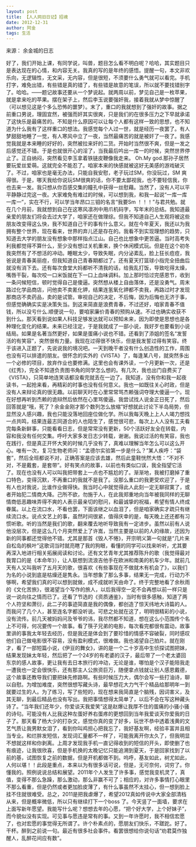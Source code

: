 ```yaml
---
layout: post
title: 【人人网旧日记】招魂
date: 2012-12-31
author: 阿金
tags: 生活
---
```


来源： 余金城的日志

好了，我们开始上课，有同学说，叫兽，题目怎么看不明白呢？哈哈，其实题目只是表达现在的心情，和内容无关。我真的写的是年终的感悟。提醒一句，本文非欢乐向，无逻辑性，无文采，无内容，但是很短，不须要什么勇气就可以看完。手机打字，难免出错，有些错是真的错了，有些错是故意的笔误，所以就不要找错别字了。哈哈。——题记故事还要从一个梦说起。就两周以前，梦见自己是一枚苹果，就是拿来吃的苹果。摆在架子上，然后李玉说要强奸我，接着我就从梦中惊醒了（可以想见这是个多么恐怖的噩梦）。末了，重口的我就想到了强奸的故事。据之前重口男说，理固宜然，被强而奸其实很爽，只是我们的在很多压力之下早就承诺了这快乐是最痛苦的。不知是什么原因可以让每个人都有这样一致的思想，也不知道为什么我有了这样重口的想法。我感觉每个人过一世，就是经历一夜罢了。有人梦甜甜地睡了一觉，有人寒风中立了一夜，当然最痛苦的就是被奸了一夜了。我感觉我就是本来睡的好好的，突然被拉来奸的二货。开始时当然很不爽，但是一发之后感觉还不错。于是也就很开心的淫了，当我最后吟出一库一的时候，突然世界停止了。正自纳闷，突然看见李玉拿着铁链皮鞭像我走来。 Oh.My god.那孙子居然要玩爱丝爱萌。这就完全不能忍了。咱家本来的快感就被这好无美感的游戏破灭了。不过，咱家也是毫无办法，只能自我安慰，老子玩过SM，你没玩过，SM 爽得很。于是，哪天我给你说玩SM很爽的话，你不要太鄙视我，也不要轻信我，你也去来一发。我只想从你百感交集的瞳孔中获得一丝慰藉。当然了，没有人可以平平静静过完这一夜。大家难免有难过的时候，可以想到我，和我一起说“一库一库一库一”，实在不行，可以学当年昂口三钼的名言“我要Sm ！！！”与君共勉。就在几个月前，我就想到自己在这寒风凛冽中用爪机码字，写年末的总结。我知道最亲爱的朋友们将会去过大学了，咱家还在做理综。但我不知道自己人生观将被这些朋友改变得这么快，我不知道自己干的事有什么意义。就在今年夏天，我还以为我拥有整个世界，现在看来，世界的弃儿还是存在的。我看不到实现理想的趋势，只知道去大学的朋友没有想象中那样指点江山。自己也比想象中更苦逼。当时高考失利我都觉得不算什么，至少没有想过关机重来，换个休闲模式玩。但是在这个初冬我突然有了不想活的冲动。睡眠太少，导致失眠，内分泌紊乱，脸上狂长痘痘，我爸说是青春美丽痘，但我知道自己青春期都过了。还有夏天打篮球小指完全扭曲后就没有消下去。还有每次食堂大妈都听不清我的话，给我乱打饭，导致吃得太燥，嘴唇干裂，每次咬一口米饭就在下一口上血味调料。加上那时恰过完感恩节，收到一条问候短信，顿时觉得自己是傻逼。突然想从楼上自由落体，还是没勇气。周末路过化学品商店，问他卖不卖氰化钾，结果连氢氧化钾都不卖我，再路过时才发现那商店不卖药品，卖的是试管。审视自己的决定，不后悔，因为后悔也无济于事，但感觉确确实实是决策失当。到这来简直是浪费青春，不过还好，咱家青春不值钱，所以没亏什么.顺便说一句，要咱家廉价青春的预购从速。不过也确实收获不到什么。那天看到说如果人科技足够发达就可以预知未来，因为即使是思想也是各种理化变化的结果。未来已经注定，于是我就成了一部小说，我好歹也要看到小说结局。如果是名著当然更好，如果是蛋痛小说也不错。还看到了添姐的签名“发誓活的有笑容”，突然很有力量。我现在过得很不快乐，但是我发誓过得有笑容。终于该进入正题了，先说说我的境况吧。一天到晚干者没有什么创造性的工作，周围也没有可以排遣的朋友。很怀念的实外的《VISTA》了，每逢某八号，就突然多出一个必修的项目，放弃作业也要修满。这里也会有课外读，一个月更新一次，还是《红秀》，完全不知道负责图书角的同学怎么想的。有几次，我也出门自费买了《VISTA》，只简单地连笑话都没看完就丢在一边了。我知道，没有你和我一起夜读书，一起抢来看，再精彩的时事也没有任何意义。我也一如既往关心时政，但是没有人来辩论真的很无趣。以前聊天时在心里常常骂杰赖强词夺理大傻逼一个。现在好想再听到杰赖的诡辩然后依然在心里骂傻逼。我尝试找人说金正日死了，然后回答就是“哦，死了？余金金刚才那个数列怎么放缩”好想就此讨论下半岛局势，但显然没人感兴趣，我也只能没落地回座位做化学。所以我每天晚上上人人竭力想找一点共鸣，结果连最志同道合的人也陌生了，感觉很可悲，每次上人人没有工夫看完每条新鲜事，只能看看日志，但是常常没有更新，50个活跃好友全在转载，内容和我没有任何交集。呼吁大家多发日志少转载，谢谢。我说过活的有笑容，我也在践行，但是真正开怀大笑的时候几乎没有了，真难以理解当年怎么可以这么开心。唯有一次，复习生物老师问：“孟德尔实验第一步是什么？”某人疾呼：“袋套”，然后全班都说不对，正确答案是应该去雄，然后此童鞋恍然大悟：“不对不对，不是戴套，是套带”。好有笑点的故事，以前也有类似口误，我全指望它活了。现在也没有人可以叫我把带套上一点也不尴尬的了。渐渐地，我被打磨掉了重口特色，变得沉默，不再重口的我就不是我了。没那么重口的我更受欢迎了，于是有人也对我说，比谁作业做得快。我当时心中就觉得此人此刻一定无聊寂寞了，或者开始犯二情商大降。己所不欲，勿施于人，在此我郑重地向当年被我同样的无聊情商低恶趣味弄得不爽的人表示最亲切的慰问，和最诚挚的祝福，希望有情人终成眷属。以上在流口水，不看也罢，下面该继之以血泪了，但是咱家确实才疏只有继续流口水。说点文艺上的事，虽然时间很紧，值得庆幸的是，每天晚上还还都有习惯听歌。听的当然是我们的歌，翻来覆去地听导致我有一定进步。虽然以前有人说他没层次，但是这么几个月突然爱上了许嵩，当然主要是以前的人的缘故，还因为新的同事都还觉得他不错。尤其是那首《毁人不惓》，开宗明义第一句就是“几片来自松岛的枫叶”这歌词当时就亮瞎了我的狗眼，看懂的同学可以找来听听，尤其要再深入地进行相关拓展阅读和讨论。还有文艺青年尤其推荐陈升的歌（我觉得最对我胃口的是《本命年》），让人联想到流浪吉他手在欧洲和南美的机车少年。就前几天有人又叫我听了五月天的歌，很喜欢《有些事现在不做就木有机会了》，以我们为名的小说到底是枯燥还是隽永。当年想象了那么多事，结果无一完成，行动力不够啊，希望我们真的可以想到就做，成不成就听天由命了。终于完整地看了余秋雨的《文化苦旅》，很渴望当个写作的旅人，以后我得空一定不会再想以前一样只是说一说向往之情而已了。还看了节选的《资质通鉴》，当时有很多感触，知道了两个人符坚和萧衍，此二子的事迹简直是我的偶像，都创造了惊天纬地大诗篇的人。而我问了几个人，甚至连名字都没听说。可悲之处就在这了，明明很精彩的小说，没有流传。前几天被妈妈问及爷爷的讳，我尽然都不知道，想在这么小范围传个名上不可得，何况要传一个故事。看了筷子兄弟的电影，每次看完都很有震动，故事里讲的事我太年轻去经历，但是我还是体会到了要珍惜的情感不容破裂，同时感叹他们自己做电影很不容易，没有盈利模式，很难做。我也渴望自己拍片。就在刚才，看了一部短篇小说，《伊豆的舞女》，讲的是一个二十岁高中生侦探试图把妹，结果发现妹太年轻，然后把了一个24岁的有老婆的汉子，最后带了一个老太婆回东京的感人故事，更让我有去日本旅行的冲动，无论是谁，哪怕是个汉子能陪我走一遭我也一定会很快乐，还有那主人公旅资巨万，随便拿点钱就让别人感恩戴德，这个故事还教导我们要把妹先修路啊。有些时候压力大，偶尔会写一些打油诗，聊以自慰。为增加难度，突然很想写藏头诗，最早想花大力气干个精品给那明年一到就要过生的人。为了练习，写了些短的，现在想来我简直是个脑残，因词害义，及其无聊，到最后精品也没有写出。我把事情想得太简单了，以后不会在写这种藏头诗了。“当年我们还年少，你爱谈天我爱笑”这是赵爆让我厚不住的蛋痛的小骚小骚的诗句。可能没有人比我这种左蛋好养右蛋疼的更想回到当年我爱谈天你爱我的日子了。那天看了杨大少的打杂文，感觉你真的变了好多，玩世不恭中透着浅黄的文艺气质让我男默女泪了，看到你叫鸡担心把我忘了，我好基友啊，经验丰富并且相当专业。和烂胖发短信，发现词汇量都不一样了，可能我离开你太久了，但我明显不想就这样和你剥离。上周才发现我手机一直记得收到的短信的开头，即使删了也有痕迹，让我很欣喜，但是手机换的太晚记忆只能追溯到夏天，于是回家找到了以前的基，试图恢复之前的数据，但是开机都做不到。呜呼，基友如此，树尤如此，人何以堪！！此段是重点，本来以为有很多话可说，但是，无可奈何，词穷了。你懂我的。照例说说总结和展望。2011年个人发生了许多事，感觉我变机灵了，真值，变得不那么急躁，那么激动，那么非赢不可了；相应的，对许多事情打心眼里不那么看重，但是仍然或者更加脸皮薄了，有什么事虽然不太挂心，但一想到脸上挂不住就很难受。总之，2011是把我虐爆了，希望2012真如传说中大家全部清档从来，但是概率微低，所以只有继续打下一个boss 了。今天竖了一面墙，要求在上面写新年愿望。我能写什么呢？想想去年的心愿，“把个好大学，上个好妹子”，而今貌似没有实现。可见事与愿违是常有的事。又到一年许愿时，我不相信宏愿了，也对宏愿的事觉得无所谓了。许个朴素点的，愿朋友们快乐，不蹉跎。好了。干杯。醉到之前说一句。最近有很多社会事件。看罢很想给你说句话“劝君莫作独醒人，乱醉花间应有数”。
